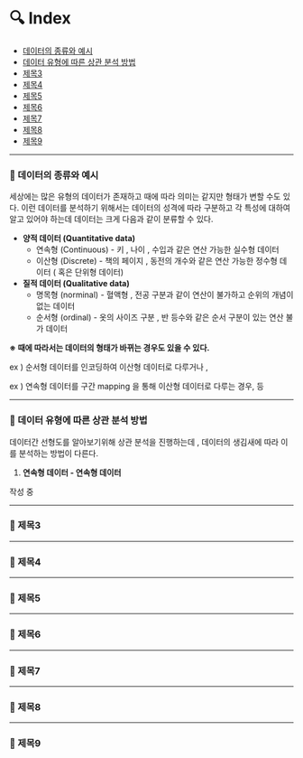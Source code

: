 # :mag: Index

- [데이터의 종류와 예시](#idx1) 
- [데이터 유형에 따른 상관 분석 방법](#idx2) 
- [제목3](#idx3)
- [제목4](#idx4) 
- [제목5](#idx5)
- [제목6](#idx6)
- [제목7](#idx7)
- [제목8](#idx8)
- [제목9](#idx9)

---



### :radio_button: 데이터의 종류와 예시 <a id="idx1"></a>

세상에는 많은 유형의 데이터가 존재하고 때에 따라 의미는 같지만 형태가 변할 수도 있다. 이런 데이터를 분석하기 위해서는 데이터의 성격에 따라 구분하고 각 특성에 대하여 알고 있어야 하는데 데이터는 크게 다음과 같이 분류할 수 있다.



- __양적 데이터 (Quantitative data)__ 
  - 연속형 (Continuous) - 키 , 나이 , 수입과 같은 연산 가능한 실수형 데이터
  - 이산형 (Discrete) - 책의 페이지 , 동전의 개수와 같은 연산 가능한 정수형 데이터 ( 혹은 단위형 데이터)
- __질적 데이터 (Qualitative data)__ 
  - 명목형 (norminal) - 혈액형 , 전공 구분과 같이 연산이 불가하고 순위의 개념이 없는 데이터
  - 순서형 (ordinal) - 옷의 사이즈 구분 , 반 등수와 같은 순서 구분이 있는 연산 불가 데이터



__※ 때에 따라서는 데이터의 형태가 바뀌는 경우도 있을 수 있다.__ 

ex ) 순서형 데이터를 인코딩하여 이산형 데이터로 다루거나 ,

ex ) 연속형 데이터를 구간 mapping 을 통해 이산형 데이터로 다루는 경우, 등



---


### :radio_button: 데이터 유형에 따른 상관 분석 방법 <a id="idx2"></a>



데이터간 선형도를 알아보기위해 상관 분석을 진행하는데 , 데이터의 생김새에 따라 이를 분석하는 방법이 다른다.



1. __연속형 데이터 - 연속형 데이터__ 

작성 중





---


### :radio_button: 제목3 <a id="idx3"></a>





---


### :radio_button: 제목4 <a id="idx4"></a>





---


### :radio_button: 제목5 <a id="idx5"></a>





---


### :radio_button: 제목6 <a id="idx6"></a>





---


### :radio_button: 제목7 <a id="idx7"></a>





---


### :radio_button: 제목8 <a id="idx8"></a>





---


### :radio_button: 제목9 <a id="idx9"></a>





